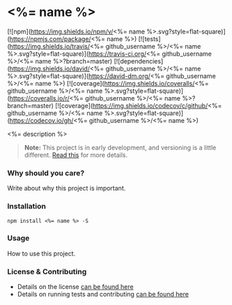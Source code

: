 # <%= name %>

[![npm](https://img.shields.io/npm/v/<%= name %>.svg?style=flat-square)](https://npmjs.com/package/<%= name %>)
[![tests](https://img.shields.io/travis/<%= github_username %>/<%= name %>.svg?style=flat-square)](https://travis-ci.org/<%= github_username %>/<%= name %>?branch=master)
[![dependencies](https://img.shields.io/david/<%= github_username %>/<%= name %>.svg?style=flat-square)](https://david-dm.org/<%= github_username %>/<%= name %>)
[![coverage](https://img.shields.io/coveralls/<%= github_username %>/<%= name %>.svg?style=flat-square)](https://coveralls.io/r/<%= github_username %>/<%= name %>?branch=master)
[![coverage](https://img.shields.io/codecov/c/github/<%= github_username %>/<%= name %>.svg?style=flat-square)](https://codecov.io/gh/<%= github_username %>/<%= name %>)

<%= description %>

> **Note:** This project is in early development, and versioning is a little different. [Read this](http://markup.im/#q4_cRZ1Q) for more details.

### Why should you care?

Write about why this project is important.

### Installation

`npm install <%= name %> -S`

### Usage

How to use this project.

### License & Contributing

- Details on the license [can be found here](LICENSE.md)
- Details on running tests and contributing [can be found here](contributing.md)

